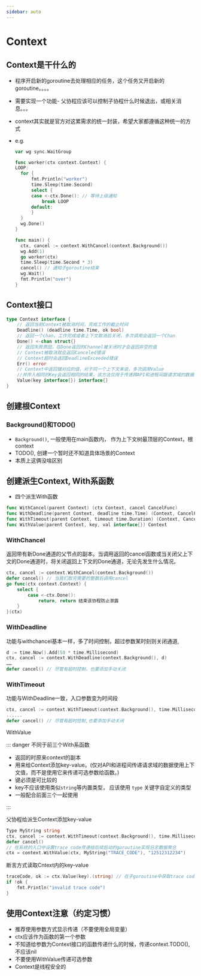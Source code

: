 ```yaml
---
sidebar: auto
---
```


# Context

## Context是干什么的

- 程序开启新的goroutine去处理相应的任务，这个任务又开启新的goroutine。。。。

- 需要实现一个功能- 父协程应该可以控制子协程什么时候退出，或相关消息。。。

- context其实就是官方对这累需求的统一封装，希望大家都遵循这种统一的方式

- e.g.

  ```go
  var wg sync.WaitGroup
  
  func worker(ctx context.Context) {
  LOOP:
  	for {
  		fmt.Println("worker")
  		time.Sleep(time.Second)
  		select {
  		case <-ctx.Done(): // 等待上级通知
  			break LOOP
  		default:
  		}
  	}
  	wg.Done()
  }
  
  func main() {
  	ctx, cancel := context.WithCancel(context.Background())
  	wg.Add(1)
  	go worker(ctx)
  	time.Sleep(time.Second * 3)
  	cancel() // 通知子goroutine结束
  	wg.Wait()
  	fmt.Println("over")
  }
  ```

## Context接口

```go
type Context interface {
    // 返回当前Context被取消时间，完成工作的截止时间
    Deadline() (deadline time.Time, ok bool)
    // 返回一个chan，工作完成或者上下文取消后关闭，多次调用会返回一个Chan
    Done() <-chan struct{}
    // 返回失败原因，在Done返回的Channel被关闭时才会返回非空的值
    // Context被取消就会返回Canceled错误
    // Context超时会返回DeadlineExceeded错误
    Err() error
    // Context中返回键对应的值，对于同一个上下文来说，多次调用Value 
    //并传入相同的Key会返回相同的结果，该方法仅用于传递跨API和进程间跟请求域的数据
    Value(key interface{}) interface{}
}
```

## 创建根Context

### Background()和TODO()

- `Background()`, 一般使用在main函数内， 作为上下文树最顶层的Context，根context
- TODO(), 创建一个暂时还不知道具体场景的Context
- 本质上这俩没啥区别

## 创建派生Context, With系函数

- 四个派生With函数

```go
func WithCancel(parent Context) (ctx Context, cancel CancelFunc)
func WithDeadline(parent Context, deadline time.Time) (Context, CancelFunc)
func WithTimeout(parent Context, timeout time.Duration) (Context, CancelFunc)
func WithValue(parent Context, key, val interface{}) Context
```

### WithChancel

返回带有新Done通道的父节点的副本。当调用返回的cancel函数或当关闭父上下文的Done通道时，将关闭返回上下文的Done通道，无论先发生什么情况。

```go
ctx, cancel := context.WithCancel(context.Background())
defer cancel() // 当我们取完需要的整数后调用cancel
go func(ctx context.Context) {
    select {
        case <-ctx.Done():
        	return, return 结束该协程防止泄露
    } 
}(ctx)
```

### WithDeadline

功能与withchancel基本一样，多了时间控制，超过参数某时刻则关闭通道,

```go
d := time.Now().Add(50 * time.Millisecond)
ctx, cancel := context.WithDeadline(context.Background(), d)
……
defer cancel() // 尽管有超时控制，也要添加手动关闭
```

### WithTimeout

功能与WithDeadline一致，入口参数变为时间段

```go
ctx, cancel := context.WithTimeout(context.Background(), time.Millisecond*50)
......
defer cancel() // 尽管有超时控制,也要添加手动关闭
```

WithValue

::: danger 不同于前三个With系函数

- 返回的时原来context的副本
- 用来给Context添加key-value。(仅对API和进程间传递请求域的数据使用上下文值，而不是使用它来传递可选参数给函数。)
- 键必须是可比较的
- key不应该使用类似`string`等内置类型， 应该使用 `type` 关键字自定义的类型
- 一般配合前面三个一起使用

:::

父协程给派生Context添加key-value

```go
Type MyString string
ctx, cancel := context.WithTimeout(context.Background(), time.Millisecond*50)
defer cancel()
// 在系统的入口中设置trace code传递给后续启动的goroutine实现日志数据聚合
ctx = context.WithValue(ctx, MyString("TRACE_CODE"), "12512312234")
```

断言方式读取Cntext内的key-value

```go
traceCode, ok := ctx.Value(key).(string) // 在子goroutine中获取trace code
if !ok {
    fmt.Println("invalid trace code")
}
```

## 使用Context注意（约定习惯）

- 推荐使用参数方式显示传递（不要使用全局变量）
- ctx应该作为函数的第一个参数
- 不知道给参数为Context接口的函数传递什么的时候，传递context.TODO(), 不应该nil
- 不要使用WithValue传递可选参数
- Context是线程安全的